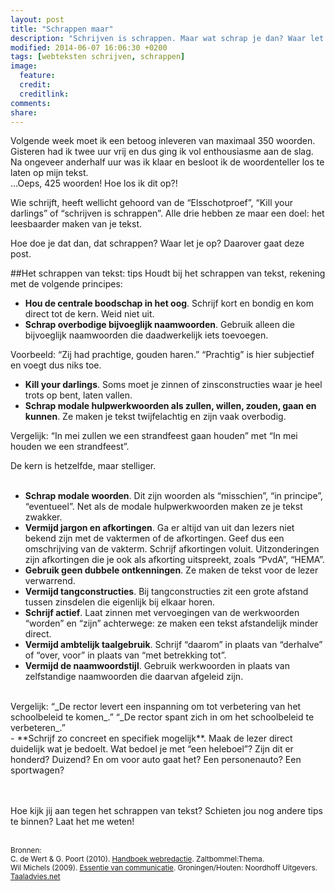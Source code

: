 ```yaml
---
layout: post
title: "Schrappen maar"
description: "Schrijven is schrappen. Maar wat schrap je dan? Waar let je op? Dat leer ik je in de blogpost van vandaag."
modified: 2014-06-07 16:06:30 +0200
tags: [webteksten schrijven, schrappen]
image:
  feature: 
  credit: 
  creditlink: 
comments: 
share: 
---
```


Volgende week moet ik een betoog inleveren van maximaal 350 woorden. Gisteren had ik twee uur vrij en dus ging ik vol enthousiasme
aan de slag. Na ongeveer anderhalf uur was ik klaar en besloot ik de woordenteller los te laten op mijn tekst.  
...Oeps, 425 woorden! Hoe los ik dit op?! 

Wie schrijft, heeft wellicht gehoord van de “Elsschotproef”, “Kill your darlings” of “schrijven is schrappen”. Alle drie hebben ze maar
een doel: het leesbaarder maken van je tekst. 

Hoe doe je dat dan, dat schrappen? Waar let je op? 
Daarover gaat deze post.

##Het schrappen van tekst: tips
Houdt bij het schrappen van tekst, rekening met de volgende principes:  
- **Hou de centrale boodschap in het oog**.  Schrijf kort en bondig en
kom direct tot de kern. Weid niet uit.   
- **Schrap overbodige bijvoeglijk naamwoorden**. Gebruik alleen die
bijvoeglijk naamwoorden die daadwerkelijk iets toevoegen.   

Voorbeeld: “Zij had prachtige, gouden haren.” “Prachtig” is hier subjectief en voegt dus niks toe. 

- **Kill your darlings**. Soms moet je zinnen of zinsconstructies waar je heel trots op bent, laten vallen.  
- **Schrap modale hulpwerkwoorden als zullen, willen, zouden, gaan en
kunnen**. Ze maken je tekst twijfelachtig en zijn vaak overbodig.   

Vergelijk: 
“In mei zullen we een strandfeest gaan houden” met “In mei houden we een strandfeest”. 

De kern is hetzelfde, maar stelliger.  
<br>
- **Schrap modale woorden**. Dit zijn woorden als “misschien”, “in
principe”, “eventueel”. Net als de modale hulpwerkwoorden maken ze je
tekst zwakker.  
- **Vermijd jargon en afkortingen**. Ga er altijd van uit dan lezers
niet bekend zijn met de vaktermen of de afkortingen. Geef dus een
omschrijving van de vakterm. Schrijf afkortingen
voluit. Uitzonderingen zijn afkortingen die je ook als afkorting
uitspreekt, zoals “PvdA”, “HEMA”.   
- **Gebruik geen dubbele ontkenningen**. Ze maken de tekst voor de
lezer verwarrend.   
- **Vermijd tangconstructies**. Bij tangconstructies zit een grote
afstand tussen zinsdelen die eigenlijk bij elkaar horen.   
- **Schrijf actief**. Laat zinnen met vervoegingen van de werkwoorden
“worden” en “zijn” achterwege: ze maken een tekst afstandelijk minder
direct.   
- **Vermijd ambtelijk taalgebruik**. Schrijf “daarom” in plaats van
“derhalve” of “over, voor” in plaats van “met betrekking tot”.   
- **Vermijd de naamwoordstijl**. Gebruik werkwoorden in plaats van
zelfstandige naamwoorden die daarvan afgeleid zijn.   
<br>
Vergelijk:  
“_De rector levert een inspanning om tot verbetering van het schoolbeleid te komen_.”  
“_De rector spant zich in om het schoolbeleid te verbeteren_.”
<br>
- **Schrijf zo concreet en specifiek mogelijk**. Maak de lezer direct
  duidelijk wat je bedoelt. Wat bedoel je met “een heleboel”? Zijn dit
  er honderd? Duizend? En om voor auto gaat het? Een personenauto? Een
  sportwagen?
  
<br><br>
Hoe kijk jij aan tegen het schrappen van tekst? Schieten jou nog andere tips te binnen? Laat het me weten!
<br><br>

<small>Bronnen:  
C. de Wert & G. Poort (2010). <a
href="http://www.bol.com/nl/p/handboek-webredactie/1001004009905814">Handboek
webredactie</a>.  Zaltbommel:Thema.  
Wil Michels (2009). <a href="http://www.bol.com/nl/p/essentie-van-communicatie/1001004006475012/">Essentie van communicatie</a>. Groningen/Houten:
Noordhoff Uitgevers.  
<a href="http://taaladvies.net/taal/advies/vraag/565/naamwoordstijl/"> Taaladvies.net</a>






